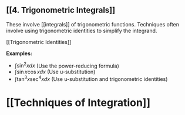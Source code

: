 ## [[4. Trigonometric Integrals]] 
These involve [[integrals]] of trigonometric functions.  Techniques often involve using trigonometric identities to simplify the integrand.

[[Trigonometric Identities]]

**Examples:**
* $\int \sin^2 x dx$ (Use the power-reducing formula)
* $\int \sin x \cos x dx$ (Use u-substitution)
* $\int \tan^3 x \sec^4 x dx$ (Use u-substitution and trigonometric identities)

# [[Techniques of Integration]]